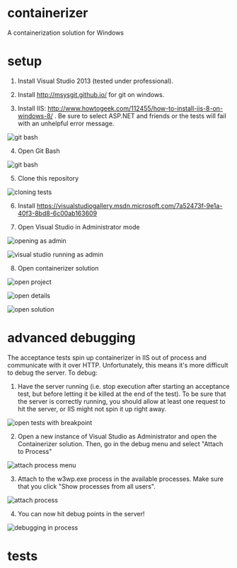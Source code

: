 containerizer
=============

A containerization solution for Windows

setup
=====
1) Install Visual Studio 2013 (tested under professional).

2) Install http://msysgit.github.io/ for git on windows.

3) Install IIS: http://www.howtogeek.com/112455/how-to-install-iis-8-on-windows-8/ . Be sure to select ASP.NET and friends or the tests will fail with an unhelpful error message.

![git bash](https://github.com/pivotal-cf-experimental/containerizer/blob/readme/README_images/iis_options.png)

4) Open Git Bash

![git bash](https://github.com/pivotal-cf-experimental/containerizer/blob/readme/README_images/git_bash.png)

5) Clone this repository

![cloning](https://github.com/pivotal-cf-experimental/containerizer/blob/readme/README_images/cloning.png)
tests

6) Install https://visualstudiogallery.msdn.microsoft.com/7a52473f-9e1a-40f3-8bd8-6c00ab163609

7) Open Visual Studio in Administrator mode

![opening as admin](https://github.com/pivotal-cf-experimental/containerizer/blob/readme/README_images/open_as_admin.png)

![visual studio running as admin](https://github.com/pivotal-cf-experimental/containerizer/blob/readme/README_images/showing_vs_running_as_admin.png)

8) Open containerizer solution

![open project](https://github.com/pivotal-cf-experimental/containerizer/blob/readme/README_images/open_project.png)

![open details](https://github.com/pivotal-cf-experimental/containerizer/blob/readme/README_images/open_details.png)

![open solution](https://github.com/pivotal-cf-experimental/containerizer/blob/readme/README_images/open_solution.png)


advanced debugging
==================

The acceptance tests spin up containerizer in IIS out of process and communicate with it over HTTP. Unfortunately, this means it's more difficult to debug the server. To debug:

1) Have the server running (i.e. stop execution after starting an acceptance test, but before letting it be killed at the end of the test). To be sure that the server is correctly running, you should allow at least one request to hit the server, or IIS might not spin it up right away.

![open tests with breakpoint](https://github.com/pivotal-cf-experimental/containerizer/blob/master/README_images/open_tests_with_breakpoint.png)

2) Open a new instance of Visual Studio as Administrator and open the Containerizer solution. Then, go in the debug menu and select "Attach to Process"

![attach process menu](https://github.com/pivotal-cf-experimental/containerizer/blob/master/README_images/attach_to_process_menu.png)

3) Attach to the w3wp.exe process in the available processes. Make sure that you click "Show processes from all users".

![attach process](https://github.com/pivotal-cf-experimental/containerizer/blob/master/README_images/attach_process.png)

4) You can now hit debug points in the server!

![debugging in process](https://github.com/pivotal-cf-experimental/containerizer/blob/readme/README_images/debugging_in_process.png)

tests
=====

